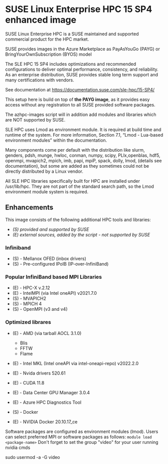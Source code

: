 # SUSE Linux Enterprise HPC 15 SP4 enhanced image

SUSE Linux Enterprise HPC is a SUSE maintained and supported commercial product for the HPC market.

SUSE provides images in the Azure Marketplace as PayAsYouGo (PAYG) or BringYourOwnSubscription (BYOS) model

The SLE HPC 15 SP4 includes optimizations and recommended configurations to deliver optimal performance,
consistency, and reliability.
As an enterprise distribution, SUSE provides stable long term support and many certifications with vendors.

See documentation at https://documentation.suse.com/sle-hpc/15-SP4/

This setup here is build on top of **the PAYG image**, as it provides easy access without any registration to all SUSE provided software packages.

The azhpc-images script will in addition add modules and libraries which are NOT supported by SUSE.

SLE HPC uses Lmod as environment module.
It is required at build time and runtime of the system.
For more information, Section 7.1, “Lmod - Lua-based environment modules” within the documentation.

Many components come per default with the distribution like slurm, genders, pdsh, munge, hwloc, conman, numpy, scipy, PLlx,openblas, hdf5, openmpi, mvapich2, mpich, imb, papi, mpiP, spack, dolly, lmod, (details see documentation), but some are added as they sometimes could not be directly distributed by a Linux vendor.

All SLE HPC libraries specifically built for HPC are installed under /usr/lib/hpc.
They are not part of the standard search path, so the Lmod environment module system is required.

## Enhancements
This image consists of the following additional HPC tools and libraries:

- *(S) provided and supported by SUSE*
- *(E) external sources, added by the script - not supported by SUSE*

### Infiniband

- (S) - Mellanox OFED (inbox drivers)
- (S) - Pre-configured IPoIB (IP-over-InfiniBand)

### Popular InfiniBand based MPI Libraries

- (E) - HPC-X v.2.12
- (E) - IntelMPI (via Intel oneAPI) v2021.7.0
- (S) - MVAPICH2
- (S) - MPICH 4
- (S) - OpenMPI (v3 and v4)

### Optimized librares

- (E) - AMD (via tarball AOCL 3.1.0)
  - Blis
  - FFTW
  - Flame

- (E) - Intel MKL (Intel oneAPI via intel-oneapi-repo) v2022.2.0

- (E) - Nvida drivers 520.61
- (E) - CUDA 11.8

- (E) - Data Center GPU Manager 3.0.4
- (E) - Azure HPC Diagnostics Tool

- (S) - Docker
- (E) - NVIDIA Docker 20.10.17_ce

Software packages are configured as environment modules (lmod). Users can select preferred MPI or software packages as follows:
`module load <package-name>`
Don't forget to set the group "video" for your user running nvidia cmds

sudo usermod -a -G video <youruser>
